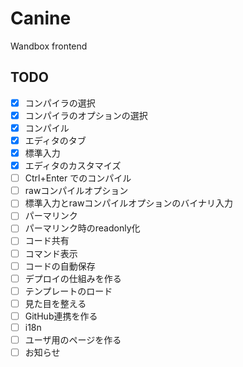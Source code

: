 # Canine

Wandbox frontend


## TODO

- [x] コンパイラの選択
- [x] コンパイラのオプションの選択
- [x] コンパイル
- [x] エディタのタブ
- [x] 標準入力
- [x] エディタのカスタマイズ
- [ ] Ctrl+Enter でのコンパイル
- [ ] rawコンパイルオプション
- [ ] 標準入力とrawコンパイルオプションのバイナリ入力
- [ ] パーマリンク
- [ ] パーマリンク時のreadonly化
- [ ] コード共有
- [ ] コマンド表示
- [ ] コードの自動保存
- [ ] デプロイの仕組みを作る
- [ ] テンプレートのロード
- [ ] 見た目を整える
- [ ] GitHub連携を作る
- [ ] i18n
- [ ] ユーザ用のページを作る
- [ ] お知らせ
